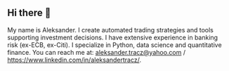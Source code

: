 ## Hi there 👋 

My name is Aleksander. I create automated trading strategies and tools supporting investment decisions.
I have extensive experience in banking risk (ex-ECB, ex-Citi).
I specialize in Python, data science and quantitative finance.
You can reach me at: aleksander.tracz@yahoo.com / https://www.linkedin.com/in/aleksandertracz/.
